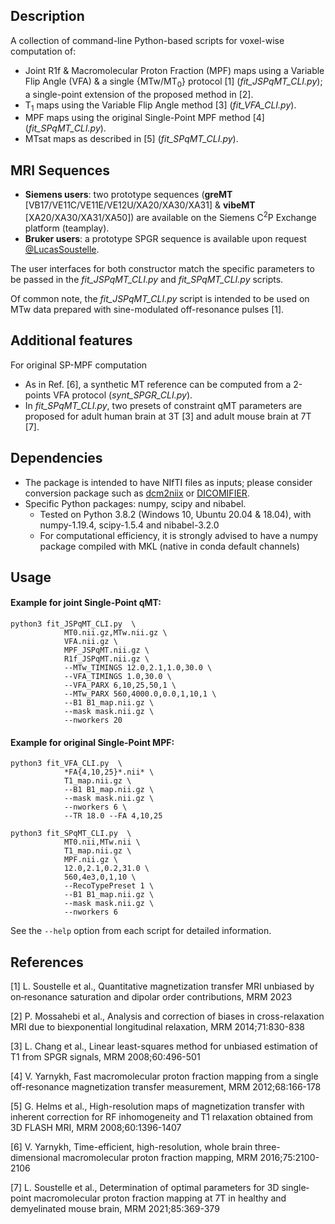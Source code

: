 Description
-----------
A collection of command-line Python-based scripts for voxel-wise computation of:
* Joint R1f & Macromolecular Proton Fraction (MPF) maps using a Variable Flip Angle (VFA) & a single {MTw/MT<sub>0</sub>} protocol [1] (*fit_JSPqMT_CLI.py*); a single-point extension of the proposed method in [2].
* T<sub>1</sub> maps using the Variable Flip Angle method [3] (*fit_VFA_CLI.py*).
* MPF maps using the original Single-Point MPF method [4] (*fit_SPqMT_CLI.py*).
* MTsat maps as described in [5] (*fit_SPqMT_CLI.py*).

MRI Sequences
-------------
* **Siemens users**: two prototype sequences (__greMT__ [VB17/VE11C/VE11E/VE12U/XA20/XA30/XA31] & __vibeMT__ [XA20/XA30/XA31/XA50]) are available on the Siemens C<sup>2</sup>P Exchange platform (teamplay).
* **Bruker users**: a prototype SPGR sequence is available upon request [@LucasSoustelle](https://twitter.com/LucasSoustelle).

The user interfaces for both constructor match the specific parameters to be passed in the *fit_JSPqMT_CLI.py* and *fit_SPqMT_CLI.py* scripts.

Of common note, the *fit_JSPqMT_CLI.py* script is intended to be used on MTw data prepared with sine-modulated off-resonance pulses [1].

Additional features
-------------------
For original SP-MPF computation
* As in Ref. [6], a synthetic MT reference can be computed from a 2-points VFA protocol (*synt_SPGR_CLI.py*).
* In *fit_SPqMT_CLI.py*, two presets of constraint qMT parameters are proposed for adult human brain at 3T [3] and adult mouse brain at 7T [7].

Dependencies
------------
* The package is intended to have NIfTI files as inputs; please consider conversion package such as [dcm2niix](https://github.com/rordenlab/dcm2niix) or [DICOMIFIER](https://github.com/lamyj/dicomifier).
* Specific Python packages: numpy, scipy and nibabel.
    - Tested on Python 3.8.2 (Windows 10, Ubuntu 20.04 & 18.04), with numpy-1.19.4, scipy-1.5.4 and nibabel-3.2.0
    - For computational efficiency, it is strongly advised to have a numpy package compiled with MKL (native in conda default channels)

Usage
-----
#### Example for joint Single-Point qMT:
```
python3 fit_JSPqMT_CLI.py  \
            MT0.nii.gz,MTw.nii.gz \
            VFA.nii.gz \
            MPF_JSPqMT.nii.gz \
            R1f_JSPqMT.nii.gz \
            --MTw_TIMINGS 12.0,2.1,1.0,30.0 \
            --VFA_TIMINGS 1.0,30.0 \
            --VFA_PARX 6,10,25,50,1 \
            --MTw_PARX 560,4000.0,0.0,1,10,1 \
            --B1 B1_map.nii.gz \
            --mask mask.nii.gz \
            --nworkers 20
```

#### Example for original Single-Point MPF:
```
python3 fit_VFA_CLI.py  \
            *FA{4,10,25}*.nii* \
            T1_map.nii.gz \
            --B1 B1_map.nii.gz \
            --mask mask.nii.gz \
            --nworkers 6 \
            --TR 18.0 --FA 4,10,25
          
python3 fit_SPqMT_CLI.py  \
            MT0.nii,MTw.nii \
            T1_map.nii.gz \
            MPF.nii.gz \
            12.0,2.1,0.2,31.0 \
            560,4e3,0,1,10 \
            --RecoTypePreset 1 \
            --B1 B1_map.nii.gz \
            --mask mask.nii.gz \
            --nworkers 6 
```
See the `--help` option from each script for detailed information.

References
----------
[1] L. Soustelle et al., Quantitative magnetization transfer MRI unbiased by on‐resonance saturation and dipolar order contributions, MRM 2023

[2] P. Mossahebi et al., Analysis and correction of biases in cross-relaxation MRI due to biexponential longitudinal relaxation, MRM 2014;71:830-838

[3] L. Chang et al., Linear least-squares method for unbiased estimation of T1 from SPGR signals, MRM 2008;60:496-501

[4] V. Yarnykh, Fast macromolecular proton fraction mapping from a single off-resonance magnetization transfer measurement, MRM 2012;68:166-178

[5] G. Helms et al., High-resolution maps of magnetization transfer with inherent correction for RF inhomogeneity and T1 relaxation obtained from 3D FLASH MRI, MRM 2008;60:1396-1407

[6] V. Yarnykh, Time-efficient, high-resolution, whole brain three-dimensional macromolecular proton fraction mapping, MRM 2016;75:2100-2106 

[7] L. Soustelle et al., Determination of optimal parameters for 3D single‐point macromolecular proton fraction mapping at 7T in healthy and demyelinated mouse brain, MRM 2021;85:369-379 

